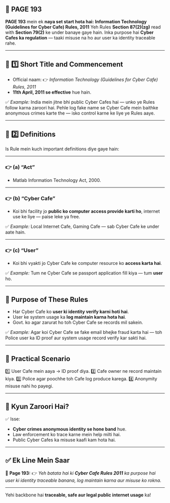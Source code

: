## 📄 **PAGE 193**

**PAGE 193** mein ek **naya set start hota hai:**
**Information Technology (Guidelines for Cyber Cafe) Rules, 2011**
Yeh Rules **Section 87(2)(zg)** read with **Section 79(2)** ke under banaye gaye hain.
Inka purpose hai **Cyber Cafes ka regulation** — taaki misuse na ho aur user ka identity traceable rahe.

---

## 🔹 **1️⃣ Short Title and Commencement**

* Official naam:
  👉 *Information Technology (Guidelines for Cyber Cafe) Rules, 2011*
* **11th April, 2011 se effective** hue hain.

✅ *Example:* India mein jitne bhi public Cyber Cafes hai — unko ye Rules follow karna zaroori hai. Pehle log fake name se Cyber Cafe mein baithke anonymous crimes karte the — isko control karne ke liye ye Rules aaye.

---

## 🔹 **2️⃣ Definitions**

Is Rule mein kuch important definitions diye gaye hain:

---

### 👉 **(a) “Act”**

* Matlab Information Technology Act, 2000.

---

### 👉 **(b) “Cyber Cafe”**

* Koi bhi facility jo **public ko computer access provide karti ho**, internet use ke liye — paise leke ya free.

✅ *Example:* Local Internet Cafe, Gaming Cafe — sab Cyber Cafe ke under aate hain.

---

### 👉 **(c) “User”**

* Koi bhi vyakti jo Cyber Cafe ke computer resource ko **access karta hai**.

✅ *Example:* Tum ne Cyber Cafe se passport application fill kiya — tum **user** ho.

---

## 🔹 **Purpose of These Rules**

* Har Cyber Cafe ko **user ki identity verify karni hoti hai**.
* User ke system usage ka **log maintain karna hota hai**.
* Govt. ko agar zarurat ho toh Cyber Cafe se records mil sakein.

✅ *Example:* Agar koi Cyber Cafe se fake email bhejke fraud karta hai — toh Police user ka ID proof aur system usage record verify kar sakti hai.

---

## 🧩 **Practical Scenario**

1️⃣ User Cafe mein aaya → ID proof diya.
2️⃣ Cafe owner ne record maintain kiya.
3️⃣ Police agar poochhe toh Cafe log produce karega.
4️⃣ Anonymity misuse nahi ho payegi.

---

## 🔹 **Kyun Zaroori Hai?**

✅ Isse:

* **Cyber crimes anonymous identity se hone band** hue.
* Law enforcement ko trace karne mein help milti hai.
* Public Cyber Cafes ka misuse kaafi kam hota hai.

---

## ✅ **Ek Line Mein Saar**

📌 **Page 193:**
👉 *Yeh batata hai ki **Cyber Cafe Rules 2011** ka purpose hai user ki identity traceable banana, log maintain karna aur misuse ko rokna.*

---

Yehi backbone hai **traceable, safe aur legal public internet usage** ka!
